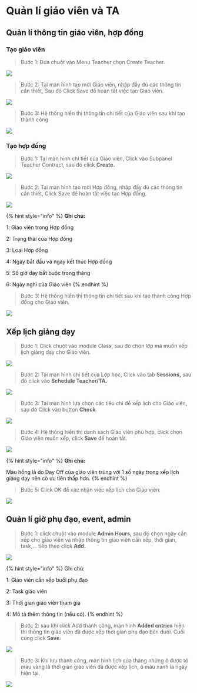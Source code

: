# Quản lí giáo viên và TA

## Quản lí thông tin giáo viên, hợp đồng

### Tạo giáo viên

> Bước 1: Đưa chuột vào Menu Teacher chọn Create Teacher.

![](../.gitbook/assets/taogv1.png)

> Bước 2: Tại màn hình tạo mới Giáo viên, nhập đầy đủ các thông tin cần thiết, Sau đó Click Save để hoàn tất việc tạo Giáo viên.

![](../.gitbook/assets/taogv2.png)

> Bước 3: Hệ thống hiển thị thông tin chi tiết của Giáo viên sau khi tạo thành công

![](../.gitbook/assets/taogv3.png)

### Tạo hợp đồng

> Bước 1: Tại màn hình chi tiết của Giáo viên, Click vào Subpanel Teacher Contract, sau đó click **Create.**

![](../.gitbook/assets/taohopdong1.png)

> Bước 2: Tại màn hình tạo mới Hợp đồng, nhập đầy đủ các thông tin cần thiết, Click Save để hoàn tất việc tạo Hợp đồng.

![](../.gitbook/assets/taohopdong2.png)

{% hint style="info" %}
**Ghi chú:**

1: Giáo viên trong Hợp đồng

2: Trạng thái của Hợp đồng

3: Loại Hợp đồng

4: Ngày bắt đầu và ngày kết thúc Hợp đồng

5: Số giờ dạy bắt buộc trong tháng 

6: Ngày nghỉ của Giáo viên
{% endhint %}

> Bước 3: Hệ thống hiển thị thông tin chi tiết sau khi tạo thành công Hợp đồng cho Giáo viên.

![](../.gitbook/assets/taohopdong3.png)

## Xếp lịch giảng dạy

> Bước 1: Click chuột vào module Class, sau đó chọn lớp mà muốn xếp lịch giảng dạy cho Giáo viên.

![](../.gitbook/assets/xeplichday1.png)

> Bước 2: Tại màn hình chi tiết của Lớp học, Click vào tab **Sessions,** sau đó click vào **Schedule Teacher/TA.**

![](../.gitbook/assets/xeplichday2.png)

> Bước 3: Tại màn hình lựa chọn các tiêu chí để xếp lịch cho Giáo viên, sau đó Click vào button **Check**.

![](../.gitbook/assets/xeplichday3.png)

> Bước 4:  Hệ thống hiển thị danh sách Giáo viên phù hợp, click chọn Giáo viên muốn xếp, click **Save** để hoàn  tất.

![](../.gitbook/assets/xeplichday4.png)

{% hint style="info" %}
**Ghi chú:**

Màu hồng là do Day Off của giáo viên trùng với 1 số ngày trong xếp lịch giảng dạy nên có ưu tiên thấp hơn.
{% endhint %}

> Bước 5: Click OK để xác nhận việc xếp lịch cho Giáo viên.

![](../.gitbook/assets/xeplichday5.png)

## Quản lí giờ phụ đạo, event, admin

> Bước 1: click chuột vào module **Admin Hours,** sau đó chọn ngày cần xếp cho giáo viên và nhập thông tin giáo viên cần xếp, thời gian, task,... tiếp theo click **Add.**

![](../.gitbook/assets/admin2.jpg)

{% hint style="info" %}
Ghi chú:

1: Giáo viên cần xếp buổi phụ đạo

2: Task giáo viên

3: Thời gian giáo viên tham gia

4: Mô tả thêm thông tin \(nếu có\).
{% endhint %}

> Bước 2: sau khi click Add thành công, màn hình **Added entries** hiện thi thông tin giáo viên đã được xếp thời gian phụ đạo bên dưới. Cuối cùng click **Save**.

![](../.gitbook/assets/admin3.jpg)

> Bước 3: Khi lưu thành công, màn hình lịch của tháng những ô được tô màu vàng là thời gian giáo viên đã được xếp lịch, ô màu xanh là ngày hiện tại.

![](../.gitbook/assets/admin4.jpg)


